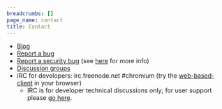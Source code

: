 ```yaml
---
breadcrumbs: []
page_name: contact
title: Contact
---
```


*   [Blog](http://blog.chromium.org)
*   [Report a bug](http://code.google.com/p/chromium/issues/entry)
*   [Report a security
            bug](http://code.google.com/p/chromium/issues/entry) (see
            [here](https://www.google.com/about/appsecurity/chrome-rewards/) for
            more info)
*   [Discussion groups](/developers/discussion-groups)
*   IRC for developers: irc.freenode.net #chromium (try the
            [web-based-client](https://webchat.freenode.net/) in your browser)
    *   IRC is for developer technical discussions only; for user
                support please [go
                here](http://www.google.com/support/forum/p/Chrome).